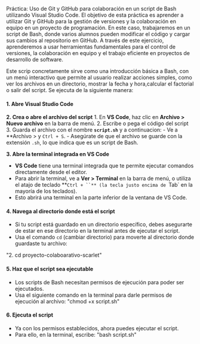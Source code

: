 Práctica: Uso de Git y GitHub para colaboración en un script de Bash utilizando Visual Studio Code.
El objetivo de esta práctica es aprender a utilizar Git y GitHub para la gestión de versiones y la colaboración en equipo en un proyecto de programación. En este caso, trabajaremos en un script de Bash,
donde varios alumnos pueden modificar el código y cargar sus cambios al repositorio en GitHub. A través de este ejercicio, aprenderemos a usar herramientas fundamentales para el control de versiones, la 
colaboración en equipo y el trabajo eficiente en proyectos de desarrollo de software.

Este scrip concretamente sirve como una introducción básica a Bash, con un menú interactivo que permite al usuario realizar acciones simples, como ver los archivos en un directorio,
mostrar la fecha y hora,calcular el factorial o salir del script. 
Se ejecuta de la siguiente manera:
#### **1. Abre Visual Studio Code**
   **2. Crea o abre el archivo del script**
    1. En **VS Code**, haz clic en **Archivo > Nuevo archivo** en la barra de menú.
    2. Escribe o pega el código del script
    3. Guarda el archivo con el nombre **`script.sh`** y a continuacion:
        - Ve a **Archivo > y `Ctrl + S`.
        - Asegúrate de que el archivo se guarde con la extensión `.sh`, lo que indica que es un script de Bash.

**3. Abre la terminal integrada en VS Code**
   - **VS Code** tiene una terminal integrada que te permite ejecutar comandos directamente desde el editor.
   - Para abrir la terminal, ve a **Ver > Terminal** en la barra de menú, o utiliza el atajo de teclado **`Ctrl + ``** (la tecla justo encima de `Tab` en la mayoría de los teclados).
   - Esto abrirá una terminal en la parte inferior de la ventana de VS Code.
#### **4. Navega al directorio donde está el script**
   - Si tu script está guardado en un directorio específico, debes asegurarte de estar en ese directorio en la terminal antes de ejecutar el script.
   - Usa el comando `cd` (cambiar directorio) para moverte al directorio donde guardaste tu archivo:

  "2.	cd proyecto-colaboarativo-scarlet"

#### **5. Haz que el script sea ejecutable**
   - Los scripts de Bash necesitan permisos de ejecución para poder ser ejecutados.
   - Usa el siguiente comando en la terminal para darle permisos de ejecución al archivo:
     "chmod +x script.sh"
    
#### **6. Ejecuta el script**
   - Ya con los permisos establecidos, ahora puedes ejecutar el script.
   - Para ello, en la terminal, escribe:
  "bash script.sh"
  
